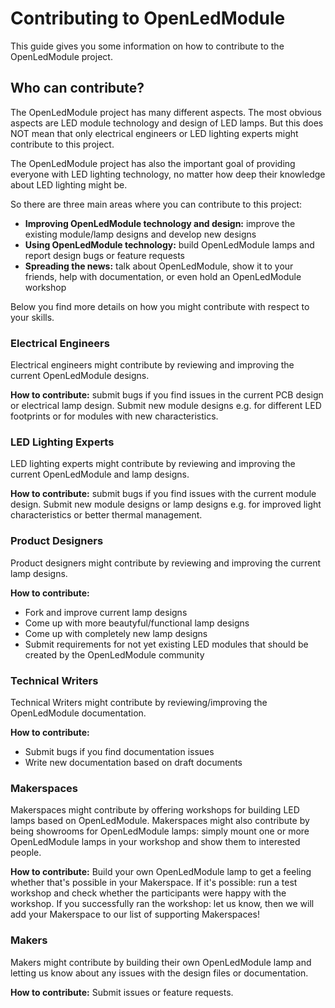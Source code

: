 # Contributing to OpenLedModule

This guide gives you some information on how to contribute to the OpenLedModule project.

## Who can contribute?

The OpenLedModule project has many different aspects. 
The most obvious aspects are LED module technology and design of LED lamps. 
But this does NOT mean that only electrical engineers or LED lighting experts might contribute to this project.

The OpenLedModule project has also the important goal of providing everyone with LED lighting technology,
no matter how deep their knowledge about LED lighting might be.

So there are three main areas where you can contribute to this project:
- **Improving OpenLedModule technology and design:** improve the existing module/lamp designs and develop new designs
- **Using OpenLedModule technology:** build OpenLedModule lamps and report design bugs or feature requests
- **Spreading the news:** talk about OpenLedModule, show it to your friends, help with documentation, or even hold an OpenLedModule workshop 

Below you find more details on how you might contribute with respect to your skills.

### Electrical Engineers

Electrical engineers might contribute by reviewing and improving the current OpenLedModule designs. 


**How to contribute:** submit bugs if you find issues in the current PCB design or electrical lamp design.
Submit new module designs e.g. for different LED footprints or for modules with new characteristics.

### LED Lighting Experts

LED lighting experts might contribute by reviewing and improving the current OpenLedModule and lamp designs.

**How to contribute:** submit bugs if you find issues with the current module design.
Submit new module designs or lamp designs e.g. for improved light characteristics 
or better thermal management.
 
### Product Designers

Product designers might contribute by reviewing and improving the current lamp designs.

**How to contribute:** 
- Fork and improve current lamp designs
- Come up with more beautyful/functional lamp designs
- Come up with completely new lamp designs
- Submit requirements for not yet existing LED modules that should be created by the OpenLedModule community


### Technical Writers

Technical Writers might contribute by reviewing/improving the OpenLedModule documentation.

**How to contribute:** 
- Submit bugs if you find documentation issues
- Write new documentation based on draft documents

### Makerspaces

Makerspaces might contribute by offering workshops for building LED lamps based on OpenLedModule.
Makerspaces might also contribute by being showrooms for OpenLedModule lamps: simply mount one or 
more OpenLedModule lamps in your workshop and show them to interested people.

**How to contribute:** Build your own OpenLedModule lamp to get a feeling whether that's possible in your Makerspace. 
If it's possible: run a test workshop and check whether the participants were happy with the workshop. 
If you successfully ran the workshop: let us know, then we will add your Makerspace to our list of supporting Makerspaces!


### Makers

Makers might contribute by building their own OpenLedModule lamp and letting us know about any issues
with the design files or documentation.

**How to contribute:** Submit issues or feature requests.

